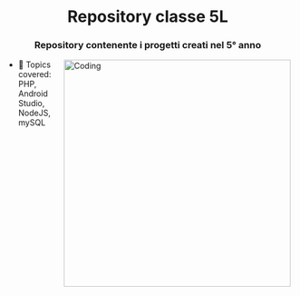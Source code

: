 <h1 align="center">Repository classe 5L</h1>
<h3 align="center">Repository contenente i progetti creati nel 5° anno</h3>
<img align="right" alt="Coding" width="400" src="https://cdn.dribbble.com/users/1162077/screenshots/3848914/programmer.gif">

- 🔭 Topics covered: PHP, Android Studio, NodeJS, mySQL
